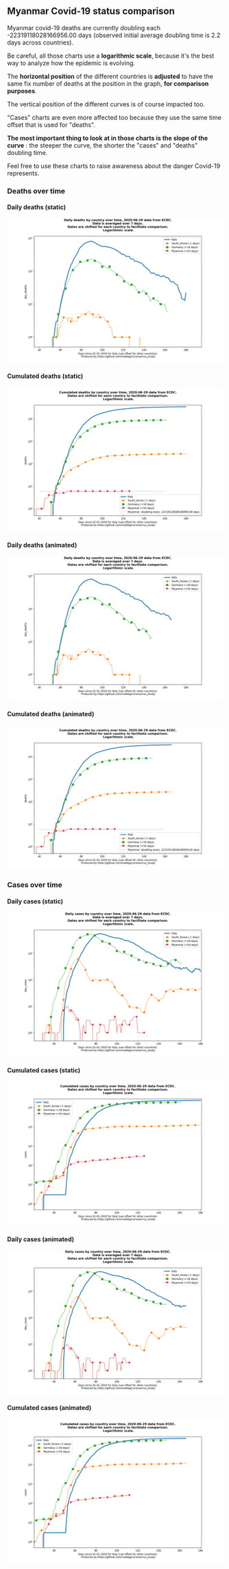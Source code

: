 ## Myanmar Covid-19 status comparison 

Myanmar covid-19 deaths are currently doubling each -22319118028166956.00 days (observed initial average doubling time is 2.2 days across countries).



Be careful, all those charts use a **logarithmic scale**, because it's the best way to analyze how the epidemic is evolving.
 
The **horizontal position** of the different countries is **adjusted** to have the same fix number of deaths at the position in the graph, **for comparison purposes**.

The vertical position of the different curves is of course impacted too.

"Cases" charts are even more affected too because they use the same time offset that is used for "deaths".

**The most important thing to look at in those charts is the slope of the curve** : the steeper the curve, the shorter the "cases" and "deaths" doubling time.

Feel free to use these charts to raise awareness about the danger Covid-19 represents. 


 
### Deaths over time
 
#### Daily deaths (static)
![Myanmar covid-19 daily deaths static chart](https://raw.githubusercontent.com/madlag/coronavirus_study/master/notebooks/graphs/2020-06-29/countries/Myanmar/2020-06-29_Myanmar_day_deaths.png "Myanmar covid-19 day_deaths static chart")   
 
#### Cumulated deaths (static)
![Myanmar covid-19 cumulated deaths static chart](https://raw.githubusercontent.com/madlag/coronavirus_study/master/notebooks/graphs/2020-06-29/countries/Myanmar/2020-06-29_Myanmar_deaths.png "Myanmar covid-19 deaths static chart")   
 
#### Daily deaths (animated)
![Myanmar covid-19 daily deaths animated chart](https://raw.githubusercontent.com/madlag/coronavirus_study/master/notebooks/graphs/2020-06-29/countries/Myanmar/2020-06-29_Myanmar_day_deaths.gif "Myanmar covid-19 day_deaths animated chart")   
 
#### Cumulated deaths (animated)
![Myanmar covid-19 cumulated deaths animated chart](https://raw.githubusercontent.com/madlag/coronavirus_study/master/notebooks/graphs/2020-06-29/countries/Myanmar/2020-06-29_Myanmar_deaths.gif "Myanmar covid-19 deaths animated chart")   

 
### Cases over time
 
#### Daily cases (static)
![Myanmar covid-19 daily cases static chart](https://raw.githubusercontent.com/madlag/coronavirus_study/master/notebooks/graphs/2020-06-29/countries/Myanmar/2020-06-29_Myanmar_day_cases.png "Myanmar covid-19 day_cases static chart")   
 
#### Cumulated cases (static)
![Myanmar covid-19 cumulated cases static chart](https://raw.githubusercontent.com/madlag/coronavirus_study/master/notebooks/graphs/2020-06-29/countries/Myanmar/2020-06-29_Myanmar_cases.png "Myanmar covid-19 cases static chart")   
 
#### Daily cases (animated)
![Myanmar covid-19 daily cases animated chart](https://raw.githubusercontent.com/madlag/coronavirus_study/master/notebooks/graphs/2020-06-29/countries/Myanmar/2020-06-29_Myanmar_day_cases.gif "Myanmar covid-19 day_cases animated chart")   
 
#### Cumulated cases (animated)
![Myanmar covid-19 cumulated cases animated chart](https://raw.githubusercontent.com/madlag/coronavirus_study/master/notebooks/graphs/2020-06-29/countries/Myanmar/2020-06-29_Myanmar_cases.gif "Myanmar covid-19 cases animated chart")   

